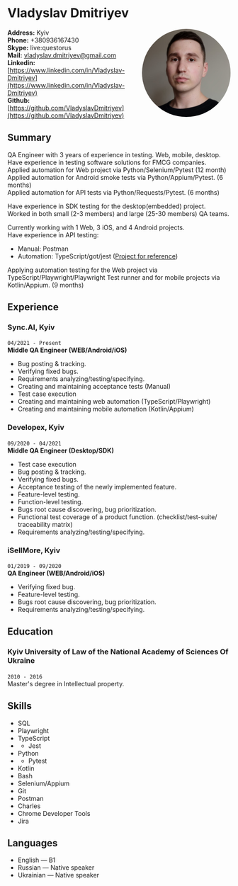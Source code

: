 # Vladyslav Dmitriyev  

<img src="./img/vlad.jpg" width="200px" style="float: right; border-radius: 50%"/>


**Address:** Kyiv  
**Phone:** +380936167430  
**Skype:** live:questorus  
**Mail:** vladyslav.dmitriyev@gmail.com  
**Linkedin:** [https://www.linkedin.com/in/Vladyslav-Dmitriyev](https://www.linkedin.com/in/Vladyslav-Dmitriyev)  
**Github:** [https://github.com/VladyslavDmitriyev](https://github.com/VladyslavDmitriyev)  

## **Summary**
QA Engineer with 3 years of experience in testing. Web, mobile, desktop.  
Have experience in testing software solutions for FMCG companies.  
Applied automation for Web project via Python/Selenium/Pytest (12 month)  
Applied automation for Android smoke tests via Python/Appium/Pytest. (6 months)  
Applied automation for API tests via Python/Requests/Pytest. (6 months)  

Have experience in SDK testing for the desktop(embedded) project.  
Worked in both small (2-3 members) and large (25-30 members) QA teams.  

Currently working with 1 Web, 3 iOS, and 4 Android projects.  
Have experience in API testing:


- Manual: Postman  
- Automation: TypeScript/got/jest ([Project for reference](https://github.com/VladyslavDmitriyev/ts-api-testing))  

Applying automation testing for the Web project via TypeScript/Playwright/Playwright Test runner and for mobile projects via Kotlin/Appium. (9 months)  



## **Experience**

### Sync.AI, Kyiv  
`04/2021 - Present`  
**Middle QA Engineer (WEB/Android/iOS)**  

- Bug posting & tracking.
- Verifying fixed bugs.
- Requirements analyzing/testing/specifying.
- Creating and maintaining acceptance tests (Manual)
- Test case execution
- Creating and maintaining web automation (TypeScript/Playwright)
- Creating and maintaining mobile automation (Kotlin/Appium)



### Developex, Kyiv  
`09/2020 - 04/2021`  
**Middle QA Engineer (Desktop/SDK)**  

- Test case execution
- Bug posting & tracking.
- Verifying fixed bugs.
- Acceptance testing of the newly implemented feature.
- Feature-level testing.
- Function-level testing.
- Bugs root cause discovering, bug prioritization.
- Functional test coverage of a product function. (checklist/test-suite/
traceability matrix)
- Requirements analyzing/testing/specifying.



### iSellMore, Kyiv  
`01/2019 - 09/2020`  
**QA Engineer (WEB/Android/iOS)**  

- Verifying fixed bug.
- Feature-level testing.
- Bugs root cause discovering, bug prioritization.
- Requirements analyzing/testing/specifying.

## **Education**

### Kyiv University of Law of the National Academy of Sciences Of Ukraine  
`2010 - 2016`  
  Master's degree in Intellectual property.

## **Skills**  

- SQL
- Playwright
- TypeScript
- - Jest
- Python
- - Pytest
- Kotlin
- Bash
- Selenium/Appium
- Git
- Postman
- Charles
- Chrome Developer Tools
- Jira

## **Languages**
- English — B1  
- Russian — Native speaker  
- Ukrainian — Native speaker  